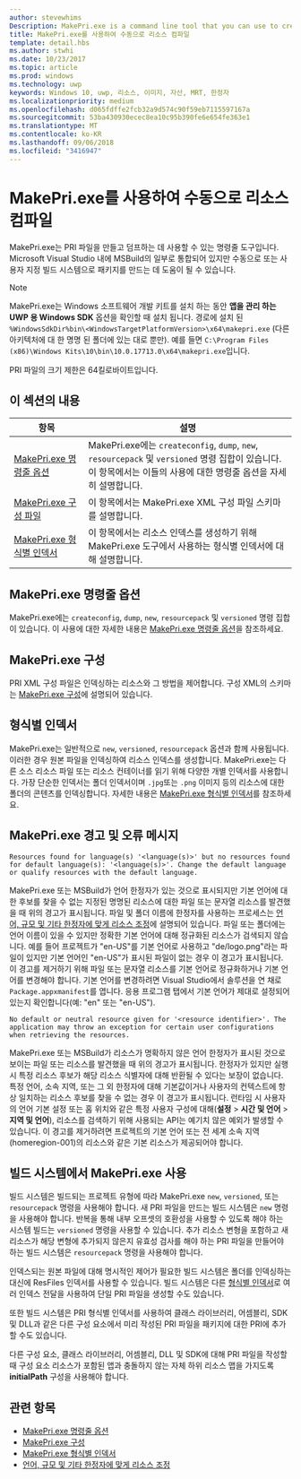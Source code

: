 ```yaml
---
author: stevewhims
Description: MakePri.exe is a command line tool that you can use to create and dump PRI files. It is integrated as part of MSBuild within Microsoft Visual Studio, but it could be useful to you for creating packages manually or with a custom build system.
title: MakePri.exe를 사용하여 수동으로 리소스 컴파일
template: detail.hbs
ms.author: stwhi
ms.date: 10/23/2017
ms.topic: article
ms.prod: windows
ms.technology: uwp
keywords: Windows 10, uwp, 리소스, 이미지, 자산, MRT, 한정자
ms.localizationpriority: medium
ms.openlocfilehash: d065fdffe2fcb32a9d574c90f59eb7115597167a
ms.sourcegitcommit: 53ba430930ecec8ea10c95b390fe6e654fe363e1
ms.translationtype: MT
ms.contentlocale: ko-KR
ms.lasthandoff: 09/06/2018
ms.locfileid: "3416947"
---
```

# <a name="compile-resources-manually-with-makepriexe"></a>MakePri.exe를 사용하여 수동으로 리소스 컴파일

MakePri.exe는 PRI 파일을 만들고 덤프하는 데 사용할 수 있는 명령줄 도구입니다. Microsoft Visual Studio 내에 MSBuild의 일부로 통합되어 있지만 수동으로 또는 사용자 지정 빌드 시스템으로 패키지를 만드는 데 도움이 될 수 있습니다.

> [!NOTE]
> MakePri.exe는 Windows 소프트웨어 개발 키트를 설치 하는 동안 **앱을 관리 하는 UWP 용 Windows SDK** 옵션을 확인할 때 설치 됩니다. 경로에 설치 된 `%WindowsSdkDir%bin\<WindowsTargetPlatformVersion>\x64\makepri.exe` (다른 아키텍처에 대 한 명명 된 폴더에 있는 대로 뿐만). 예를 들면 `C:\Program Files (x86)\Windows Kits\10\bin\10.0.17713.0\x64\makepri.exe`입니다.

PRI 파일의 크기 제한은 64킬로바이트입니다.

## <a name="in-this-section"></a>이 섹션의 내용
|항목|설명|
|-|-|
| [MakePri.exe 명령줄 옵션](makepri-exe-command-options.md) | MakePri.exe에는 `createconfig`, `dump`, `new`, `resourcepack` 및 `versioned` 명령 집합이 있습니다. 이 항목에서는 이들의 사용에 대한 명령줄 옵션을 자세히 설명합니다. |
| [MakePri.exe 구성 파일](makepri-exe-configuration.md) | 이 항목에서는 MakePri.exe XML 구성 파일 스키마를 설명합니다. |
| [MakePri.exe 형식별 인덱서](makepri-exe-format-specific-indexers.md) | 이 항목에서는 리소스 인덱스를 생성하기 위해 MakePri.exe 도구에서 사용하는 형식별 인덱서에 대해 설명합니다. |

## <a name="makepriexe-command-line-options"></a>MakePri.exe 명령줄 옵션

MakePri.exe에는 `createconfig`, `dump`, `new`, `resourcepack` 및 `versioned` 명령 집합이 있습니다. 이 사용에 대한 자세한 내용은 [MakePri.exe 명령줄 옵션](makepri-exe-command-options.md)을 참조하세요.

## <a name="makepriexe-configuration"></a>MakePri.exe 구성

PRI XML 구성 파일은 인덱싱하는 리소스와 그 방법을 제어합니다. 구성 XML의 스키마는 [MakePri.exe 구성](makepri-exe-configuration.md)에 설명되어 있습니다.

## <a name="format-specific-indexers"></a>형식별 인덱서

MakePri.exe는 일반적으로 `new`, `versioned`, `resourcepack` 옵션과 함께 사용됩니다. 이러한 경우 원본 파일을 인덱싱하여 리소스 인덱스를 생성합니다. MakePri.exe는 다른 소스 리소스 파일 또는 리소스 컨테이너를 읽기 위해 다양한 개별 인덱서를 사용합니다. 가장 단순한 인덱서는 폴더 인덱서이며 `.jpg`또는 `.png` 이미지 등의 리소스에 대한 폴더의 콘텐츠를 인덱싱합니다. 자세한 내용은 [MakePri.exe 형식별 인덱서](makepri-exe-format-specific-indexers.md)를 참조하세요.

## <a name="makepriexe-warnings-and-error-messages"></a>MakePri.exe 경고 및 오류 메시지

```
Resources found for language(s) '<language(s)>' but no resources found for default language(s): '<language(s)>'. Change the default language or qualify resources with the default language.
```

MakePri.exe 또는 MSBuild가 언어 한정자가 있는 것으로 표시되지만 기본 언어에 대한 후보를 찾을 수 없는 지정된 명명된 리소스에 대한 파일 또는 문자열 리소스를 발견했을 때 위의 경고가 표시됩니다. 파일 및 폴더 이름에 한정자를 사용하는 프로세스는 [언어, 규모 및 기타 한정자에 맞게 리소스 조정](tailor-resources-lang-scale-contrast.md)에 설명되어 있습니다. 파일 또는 폴더에는 언어 이름이 있을 수 있지만 정확한 기본 언어에 대해 정규화된 리소스가 검색되지 않습니다. 예를 들어 프로젝트가 "en-US"를 기본 언어로 사용하고 "de/logo.png"라는 파일이 있지만 기본 언어인 "en-US"가 표시된 파일이 없는 경우 이 경고가 표시됩니다. 이 경고를 제거하기 위해 파일 또는 문자열 리소스를 기본 언어로 정규화하거나 기본 언어를 변경해야 합니다. 기본 언어를 변경하려면 Visual Studio에서 솔루션을 연 채로 `Package.appxmanifest`를 엽니다. 응용 프로그램 탭에서 기본 언어가 제대로 설정되어 있는지 확인합니다(예: "en" 또는 "en-US").

```
No default or neutral resource given for '<resource identifier>'. The application may throw an exception for certain user configurations when retrieving the resources.
```

MakePri.exe 또는 MSBuild가 리소스가 명확하지 않은 언어 한정자가 표시된 것으로 보이는 파일 또는 리소스를 발견했을 때 위의 경고가 표시됩니다. 한정자가 있지만 실행 시 특정 리소스 후보가 해당 리소스 식별자에 대해 반환될 수 있다는 보장이 없습니다. 특정 언어, 소속 지역, 또는 그 외 한정자에 대해 기본값이거나 사용자의 컨텍스트에 항상 일치하는 리소스 후보를 찾을 수 없는 경우 이 경고가 표시됩니다. 런타임 시 사용자의 언어 기본 설정 또는 홈 위치와 같은 특정 사용자 구성에 대해(**설정** > **시간 및 언어** > **지역 및 언어**), 리소스를 검색하기 위해 사용되는 API는 예기치 않은 예외가 발생할 수 있습니다. 이 경고를 제거하려면 프로젝트의 기본 언어 또는 전 세계 소속 지역(homeregion-001)의 리소스와 같은 기본 리소스가 제공되어야 합니다.

## <a name="using-makepriexe-in-a-build-system"></a>빌드 시스템에서 MakePri.exe 사용

빌드 시스템은 빌드되는 프로젝트 유형에 따라 MakePri.exe `new`, `versioned`, 또는 `resourcepack` 명령을 사용해야 합니다. 새 PRI 파일을 만드는 빌드 시스템은 `new` 명령을 사용해야 합니다. 반복을 통해 내부 오프셋의 호환성을 사용할 수 있도록 해야 하는 시스템 빌드는 `versioned` 명령을 사용할 수 있습니다. 추가 리소스 변형을 포함하고 새 리소스가 해당 변형에 추가되지 않은지 유효성 검사를 해야 하는 PRI 파일을 만들어야 하는 빌드 시스템은 `resourcepack` 명령을 사용해야 합니다.

인덱스되는 원본 파일에 대해 명시적인 제어가 필요한 빌드 시스템은 폴더를 인덱싱하는 대신에 ResFiles 인덱서를 사용할 수 있습니다. 빌드 시스템은 다른 [형식별 인덱서](makepri-exe-format-specific-indexers.md)로 여러 인덱스 전달을 사용하여 단일 PRI 파일을 생성할 수도 있습니다.

또한 빌드 시스템은 PRI 형식별 인덱서를 사용하여 클래스 라이브러리, 어셈블리, SDK 및 DLL과 같은 다른 구성 요소에서 미리 작성된 PRI 파일을 패키지에 대한 PRI에 추가할 수도 있습니다.

다른 구성 요소, 클래스 라이브러리, 어셈블리, DLL 및 SDK에 대해 PRI 파일을 작성할 때 구성 요소 리소스가 포함된 앱과 충돌하지 않는 자체 하위 리소스 맵을 가지도록 **initialPath** 구성을 사용해야 합니다.

## <a name="related-topics"></a>관련 항목
* [MakePri.exe 명령줄 옵션](makepri-exe-command-options.md)
* [MakePri.exe 구성](makepri-exe-configuration.md)
* [MakePri.exe 형식별 인덱서](makepri-exe-format-specific-indexers.md)
* [언어, 규모 및 기타 한정자에 맞게 리소스 조정](tailor-resources-lang-scale-contrast.md)
